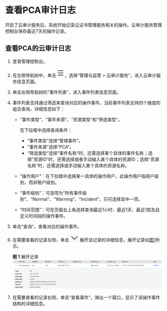 # 查看PCA审计日志<a name="ccm_01_0327"></a>

开启了云审计服务后，系统开始记录云证书管理服务相关的操作。云审计服务管理控制台保存最近7天的操作记录。

## 查看PCA的云审计日志<a name="zh-cn_topic_0000001124316653_section169101752114920"></a>

1.  登录管理控制台。
2.  在左侧导航树中，单击![](figures/服务列表-2.png)，选择“管理与监管  \>  云审计服务“，进入云审计服务信息页面。
3.  单击左侧导航树的“事件列表“，进入事件列表信息页面。
4.  事件列表支持通过筛选来查询对应的操作事件。当前事件列表支持四个维度的组合查询，详细信息如下：
    -   “事件类型“、“事件来源“、“资源类型“和“筛选类型“。

        在下拉框中选择查询条件：

        -   “事件类型“选择“管理事件“。
        -   “事件来源“选择“PCA“。
        -   “筛选类型“选择“事件名称“时，还需选择某个具体的事件名称；选择“资源ID“时，还需选择或者手动输入某个具体的资源ID；选择“资源名称“时，还需选择或手动输入某个具体的资源名称。

    -   “操作用户“：在下拉框中选择某一具体的操作用户，此操作用户指用户级别，而非租户级别。
    -   “事件级别“：可选项为“所有事件级别“、“Normal“、“Warning“、“Incident“，只可选择其中一项。
    -   “时间范围“：可在页面右上角选择查询最近1小时、最近1天、最近1周及自定义时间段的操作事件。

5.  单击“查询“，查看对应的操作事件。
6.  在需要查看的记录左侧，单击![](figures/icon_list.png)展开该记录的详细信息，展开记录如[图1](#zh-cn_topic_0000001124316653_fig17669149112013)所示。

    **图 1**  展开记录<a name="zh-cn_topic_0000001124316653_fig17669149112013"></a>  
    ![](figures/展开记录.png "展开记录")

7.  在需要查看的记录右侧，单击“查看事件“，弹出一个窗口，显示了该操作事件结构的详细信息。

